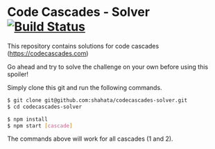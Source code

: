# Code Cascades - Solver [![Build Status](https://github.com/shahata/codecascades-solver/workflows/build/badge.svg)](#code-cascades---solver-)

This repository contains solutions for code cascades (https://codecascades.com)

Go ahead and try to solve the challenge on your own before using this spoiler!

Simply clone this git and run the following commands.

```sh
$ git clone git@github.com:shahata/codecascades-solver.git
$ cd codecascades-solver

$ npm install
$ npm start [cascade]
```

The commands above will work for all cascades (1 and 2).

